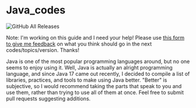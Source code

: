 # Java_codes

![GitHub All Releases](https://img.shields.io/badge/Java-ED8B00?style=for-the-badge&logo=java&logoColor=white)


Note: I'm working on this guide and I need your help! Please use [this form to give me feedback](https://forms.gle/Thba75c16Kt27onx6) on what you think should go in the next codes/topics/version. Thanks!


Java is one of the most popular programming languages around, but no one seems to enjoy using it. 
Well, Java is actually an alright programming language, and since Java 17 came out recently, I decided to compile a list of libraries, practices, 
and tools to make using Java better. "Better" is subjective, so I would recommend taking the parts that speak to you and use them, rather than 
trying to use all of them at once. Feel free to submit pull requests suggesting additions.
